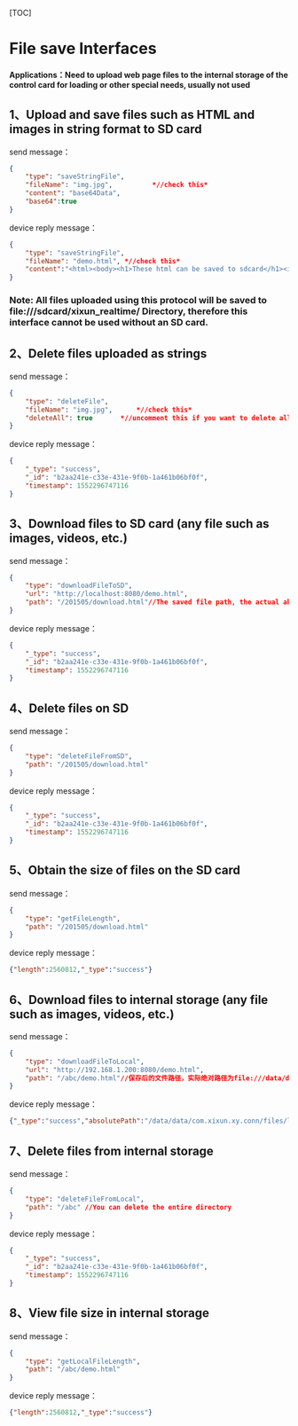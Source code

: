 [TOC]



# File save Interfaces

#### Applications：Need to upload web page files to the internal storage of the control card for loading or other special needs, usually not used

## 1、Upload and save files such as HTML and images in string format to SD card 

send message：

```json
{ 
    "type": "saveStringFile", 
    "fileName": "img.jpg", 			*//check this* 
    "content": "base64Data", 
    "base64":true
} 
```

device reply message：

```json
{ 
    "type": "saveStringFile", 
    "fileName": "demo.html", *//check this* 
    "content":"<html><body><h1>These html can be saved to sdcard</h1><imgsrc=\"img.jpg\"></body></html>" 				*//you can load file and put it's string here* 
} 
```

### Note: All files uploaded using this protocol will be saved to file:///sdcard/xixun_realtime/ Directory, therefore this interface cannot be used without an SD card.

## 2、Delete files uploaded as strings

send message：

```json
{ 
    "type": "deleteFile", 
    "fileName": "img.jpg", 		*//check this* 
    "deleteAll": true       *//uncomment this if you want to delete all saved files* 
}
```

device reply message：

```json
{
    "_type": "success",
    "_id": "b2aa241e-c33e-431e-9f0b-1a461b06bf0f",
    "timestamp": 1552296747116
}
```

## 

## 3、Download files to SD card (any file such as images, videos, etc.)

send message：

```json
{ 
    "type": "downloadFileToSD", 
    "url": "http://localhost:8080/demo.html", 
    "path": "/201505/download.html"//The saved file path, the actual absolute path is							file:///mnt/sdcard/201505/download.html 
}
```

device reply message：

```json
{
    "_type": "success",
    "_id": "b2aa241e-c33e-431e-9f0b-1a461b06bf0f",
    "timestamp": 1552296747116
}
```



## 4、Delete files on SD

send message：

```json
{ 
    "type": "deleteFileFromSD", 
    "path": "/201505/download.html" 
}
```

device reply message：

```json
{
    "_type": "success",
    "_id": "b2aa241e-c33e-431e-9f0b-1a461b06bf0f",
    "timestamp": 1552296747116
}
```



## 5、Obtain the size of files on the SD card

send message：

```json
{ 
    "type": "getFileLength", 
    "path": "/201505/download.html" 
} 
```

device reply message：

```json
{"length":2560812,"_type":"success"}
```



## 6、Download files to internal storage (any file such as images, videos, etc.)

send message：

```json
{ 
	"type": "downloadFileToLocal", 
	"url": "http://192.168.1.200:8080/demo.html", 
	"path": "/abc/demo.html"//保存后的文件路径，实际绝对路径为file:///data/data/com.xixun.xy.conn/files/local/abc/demo.html 
}
```

device reply message：

```json
{"_type":"success","absolutePath":"/data/data/com.xixun.xy.conn/files/local/abc/demo.html"}
```



## 7、Delete files from internal storage

send message：

```json
{ 
    "type": "deleteFileFromLocal", 
    "path": "/abc" //You can delete the entire directory
}
```

device reply message：

```json
{
    "_type": "success",
    "_id": "b2aa241e-c33e-431e-9f0b-1a461b06bf0f",
    "timestamp": 1552296747116
}
```



## 8、View file size in internal storage

send message：

```json
{ 
	"type": "getLocalFileLength", 
    "path": "/abc/demo.html" 
} 
```

device reply message：

```json
{"length":2560812,"_type":"success"}
```

